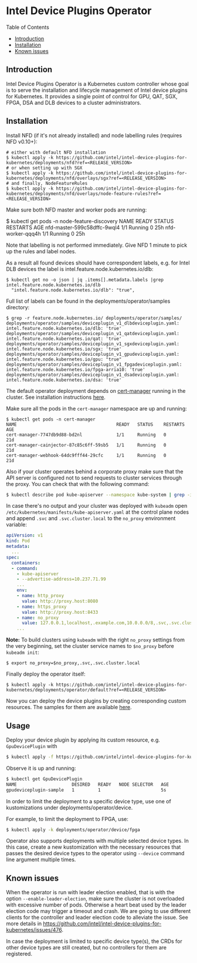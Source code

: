 # Intel Device Plugins Operator

Table of Contents

* [Introduction](#introduction)
* [Installation](#installation)
* [Known issues](#known-issues)

## Introduction

Intel Device Plugins Operator is a Kubernetes custom controller whose goal is to serve the
installation and lifecycle management of Intel device plugins for Kubernetes.
It provides a single point of control for GPU, QAT, SGX, FPGA, DSA and DLB devices to a cluster
administrators.

## Installation

Install NFD (if it's not already installed) and node labelling rules (requires NFD v0.10+):

```
# either with default NFD installation
$ kubectl apply -k https://github.com/intel/intel-device-plugins-for-kubernetes/deployments/nfd?ref=<RELEASE_VERSION>
# or when setting up with SGX
$ kubectl apply -k https://github.com/intel/intel-device-plugins-for-kubernetes/deployments/nfd/overlays/sgx?ref=<RELEASE_VERSION>
# and finally, NodeFeatureRules
$ kubectl apply -k https://github.com/intel/intel-device-plugins-for-kubernetes/deployments/nfd/overlays/node-feature-rules?ref=<RELEASE_VERSION>
```
Make sure both NFD master and worker pods are running:

$ kubectl get pods -n node-feature-discovery
NAME                          READY   STATUS    RESTARTS   AGE
nfd-master-599c58dffc-9wql4   1/1     Running   0          25h
nfd-worker-qqq4h              1/1     Running   0          25h

Note that labelling is not performed immediately. Give NFD 1 minute to pick up the rules and label nodes.

As a result all found devices should have correspondent labels, e.g. for Intel DLB devices the label is
intel.feature.node.kubernetes.io/dlb:
```
$ kubectl get no -o json | jq .items[].metadata.labels |grep intel.feature.node.kubernetes.io/dlb
  "intel.feature.node.kubernetes.io/dlb": "true",
```

Full list of labels can be found in the deployments/operator/samples directory:
```
$ grep -r feature.node.kubernetes.io/ deployments/operator/samples/
deployments/operator/samples/deviceplugin_v1_dlbdeviceplugin.yaml:    intel.feature.node.kubernetes.io/dlb: 'true'
deployments/operator/samples/deviceplugin_v1_qatdeviceplugin.yaml:    intel.feature.node.kubernetes.io/qat: 'true'
deployments/operator/samples/deviceplugin_v1_sgxdeviceplugin.yaml:    intel.feature.node.kubernetes.io/sgx: 'true'
deployments/operator/samples/deviceplugin_v1_gpudeviceplugin.yaml:    intel.feature.node.kubernetes.io/gpu: "true"
deployments/operator/samples/deviceplugin_v1_fpgadeviceplugin.yaml:    intel.feature.node.kubernetes.io/fpga-arria10: 'true'
deployments/operator/samples/deviceplugin_v1_dsadeviceplugin.yaml:    intel.feature.node.kubernetes.io/dsa: 'true'
```

The default operator deployment depends on [cert-manager](https://cert-manager.io/) running in the cluster.
See installation instructions [here](https://cert-manager.io/docs/installation/kubectl/).

Make sure all the pods in the `cert-manager` namespace are up and running:

```
$ kubectl get pods -n cert-manager
NAME                                      READY   STATUS    RESTARTS   AGE
cert-manager-7747db9d88-bd2nl             1/1     Running   0          21d
cert-manager-cainjector-87c85c6ff-59sb5   1/1     Running   0          21d
cert-manager-webhook-64dc9fff44-29cfc     1/1     Running   0          21d
```

Also if your cluster operates behind a corporate proxy make sure that the API
server is configured not to send requests to cluster services through the
proxy. You can check that with the following command:

```bash
$ kubectl describe pod kube-apiserver --namespace kube-system | grep -i no_proxy | grep "\.svc"
```

In case there's no output and your cluster was deployed with `kubeadm` open
`/etc/kubernetes/manifests/kube-apiserver.yaml` at the control plane nodes and
append `.svc` and `.svc.cluster.local` to the `no_proxy` environment variable:

```yaml
apiVersion: v1
kind: Pod
metadata:
  ...
spec:
  containers:
  - command:
    - kube-apiserver
    - --advertise-address=10.237.71.99
    ...
    env:
    - name: http_proxy
      value: http://proxy.host:8080
    - name: https_proxy
      value: http://proxy.host:8433
    - name: no_proxy
      value: 127.0.0.1,localhost,.example.com,10.0.0.0/8,.svc,.svc.cluster.local
    ...
```

**Note:** To build clusters using `kubeadm` with the right `no_proxy` settings from the very beginning,
set the cluster service names to `$no_proxy` before `kubeadm init`:

```
$ export no_proxy=$no_proxy,.svc,.svc.cluster.local
```

Finally deploy the operator itself:

```
$ kubectl apply -k https://github.com/intel/intel-device-plugins-for-kubernetes/deployments/operator/default?ref=<RELEASE_VERSION>
```

Now you can deploy the device plugins by creating corresponding custom resources.
The samples for them are available [here](/deployments/operator/samples/).

## Usage

Deploy your device plugin by applying its custom resource, e.g.
`GpuDevicePlugin` with

```bash
$ kubectl apply -f https://github.com/intel/intel-device-plugins-for-kubernetes/deployments/operator/samples/deviceplugin_v1_gpudeviceplugin.yaml
```

Observe it is up and running:

```bash
$ kubectl get GpuDevicePlugin
NAME                     DESIRED   READY   NODE SELECTOR   AGE
gpudeviceplugin-sample   1         1                       5s
```

In order to limit the deployment to a specific device type,
use one of kustomizations under deployments/operator/device.

For example, to limit the deployment to FPGA, use:

```bash
$ kubectl apply -k deployments/operator/device/fpga
```

Operator also supports deployments with multiple selected device types.
In this case, create a new kustomization with the necessary resources
that passes the desired device types to the operator using `--device`
command line argument multiple times.

## Known issues

When the operator is run with leader election enabled, that is with the option
`--enable-leader-election`, make sure the cluster is not overloaded with excessive
number of pods. Otherwise a heart beat used by the leader election code may trigger
a timeout and crash. We are going to use different clients for the controller and
leader election code to alleviate the issue. See more details in
https://github.com/intel/intel-device-plugins-for-kubernetes/issues/476.

In case the deployment is limited to specific device type(s),
the CRDs for other device types are still created, but no controllers
for them are registered.
